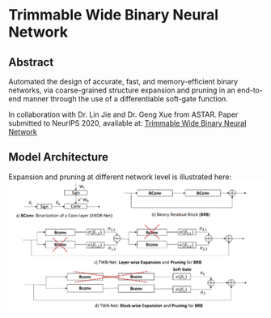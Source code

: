 # Trimmable Wide Binary Neural Network

## Abstract
Automated the design of accurate, fast, and memory-efficient binary networks, via coarse-grained structure expansion and
pruning in an end-to-end manner through the use of a differentiable soft-gate function. 

In collaboration with Dr. Lin Jie and Dr. Geng Xue from ASTAR.
Paper submitted to NeurIPS 2020, available at: [Trimmable Wide Binary Neural Network](https://github.com/GakkiChen/TWB-NN/blob/main/BNNS_NeurIPS20.pdf)

## Model Architecture
Expansion and pruning at different network level is illustrated here:
![Alt text](./img/TWB_structure.PNG?raw=true "TWB_structure")
